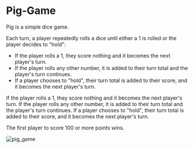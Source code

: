 <h1>Pig-Game</h1>
<p>Pig is a simple dice game.

  Each turn, a player repeatedly rolls a dice until either a 1 is rolled or the player decides to "hold":
    <ul>
    <li>If the player rolls a 1, they score nothing and it becomes the next player's turn.</li>
    <li>If the player rolls any other number, it is added to their turn total and the player's turn continues.</li>
    <li>If a player chooses to "hold", their turn total is added to their score, and it becomes the next player's turn.</li>
    </ul>
    If the player rolls a 1, they score nothing and it becomes the next player's turn.
    If the player rolls any other number, it is added to their turn total and the player's turn continues.
    If a player chooses to "hold", their turn total is added to their score, and it becomes the next player's turn.

The first player to score 100 or more points wins.

![pig_game](https://github.com/Sanskriti-rai/Pig-game/assets/88077795/74975117-8b7a-4e52-910d-8b0a6fe02c8a)

</p>

